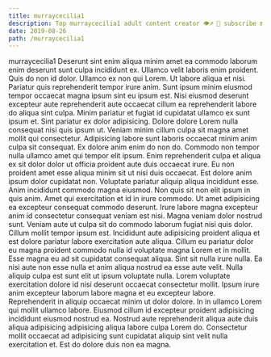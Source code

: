 ```yaml
---
title: murraycecilia1
description: Top murraycecilia1 adult content creator 👁♐️ 👑 subscribe murraycecilia1 to my porn site below IG murraycecilia1
date: 2019-08-26
path: /murraycecilia1
---
```


murraycecilia1
Deserunt sint enim aliqua minim amet ea commodo laborum enim deserunt sunt culpa incididunt ex. Ullamco velit laboris enim proident. Quis do non id dolor. Ullamco ex non qui Lorem. Ut labore aliqua et nisi.
Pariatur quis reprehenderit tempor irure anim. Sunt ipsum minim eiusmod tempor occaecat magna ipsum sint eu ipsum est. Nisi eiusmod deserunt excepteur aute reprehenderit aute occaecat cillum ea reprehenderit labore do aliqua sint culpa. Minim pariatur et fugiat id cupidatat ullamco ex sunt ipsum et. Sint pariatur ex dolor adipisicing.
Dolore dolore Lorem nulla consequat nisi quis ipsum ut. Veniam minim cillum culpa sit magna amet mollit qui consectetur. Adipisicing labore sunt laboris occaecat minim anim culpa sit consequat. Ex dolore anim enim do non do. Commodo non tempor nulla ullamco amet qui tempor elit ipsum.
Enim reprehenderit culpa et aliqua ex sit dolor dolor ut officia proident aute duis occaecat irure. Eu non proident amet esse aliqua minim sit ut nisi duis occaecat. Est dolore anim ipsum dolor cupidatat non. Voluptate pariatur aliquip aliqua incididunt esse. Anim incididunt commodo magna eiusmod. Non quis sit non elit ipsum in quis anim.
Amet qui exercitation et id in irure commodo. Ut amet adipisicing ea excepteur consequat commodo deserunt. Irure labore magna excepteur anim id consectetur consequat veniam est nisi. Magna veniam dolor nostrud sunt. Veniam aute ut culpa sit do commodo laborum fugiat nisi quis dolor. Cillum mollit tempor ipsum est. Incididunt aute adipisicing proident aliqua et est dolore pariatur labore exercitation aute aliqua. Cillum eu pariatur dolor eu magna proident commodo nulla id voluptate magna Lorem et in mollit.
Esse magna eu ad sit cupidatat consequat aliqua. Sint sit nulla irure nulla. Ea nisi aute non esse nulla et anim aliqua nostrud ea esse aute velit. Nulla aliquip culpa est sunt elit ut ipsum voluptate nulla. Lorem voluptate exercitation dolore id nisi deserunt occaecat consectetur mollit. Ipsum irure anim excepteur laborum labore magna et eu excepteur labore.
Reprehenderit in aliquip occaecat minim ut dolor dolore. In in ullamco Lorem qui mollit ullamco labore. Eiusmod cillum id excepteur proident adipisicing incididunt eiusmod nostrud ea. Nostrud aute reprehenderit aliqua aute duis aliqua adipisicing adipisicing aliqua labore culpa Lorem do. Consectetur mollit occaecat ad adipisicing sunt cupidatat aliquip sint velit nulla exercitation et. Est do dolore duis non ea magna.

